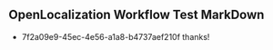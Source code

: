 ## OpenLocalization Workflow Test MarkDown
* 7f2a09e9-45ec-4e56-a1a8-b4737aef210f thanks!

<!--HONumber=Jul16_HO3-->


